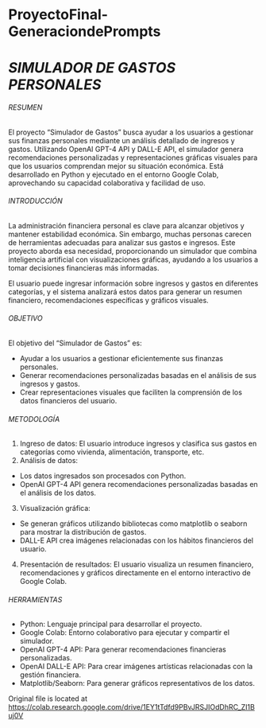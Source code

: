 # ProyectoFinal-GeneraciondePrompts
# *SIMULADOR DE GASTOS PERSONALES*

###### *RESUMEN*

El proyecto “Simulador de Gastos” busca ayudar a los usuarios a gestionar sus finanzas personales mediante un análisis detallado de ingresos y gastos. Utilizando OpenAI GPT-4 API y DALL-E API, el simulador genera recomendaciones personalizadas y representaciones gráficas visuales para que los usuarios comprendan mejor su situación económica. Está desarrollado en Python y ejecutado en el entorno Google Colab, aprovechando su capacidad colaborativa y facilidad de uso.

###### *INTRODUCCIÓN*

La administración financiera personal es clave para alcanzar objetivos y mantener estabilidad económica. Sin embargo, muchas personas carecen de herramientas adecuadas para analizar sus gastos e ingresos. Este proyecto aborda esa necesidad, proporcionando un simulador que combina inteligencia artificial con visualizaciones gráficas, ayudando a los usuarios a tomar decisiones financieras más informadas.

El usuario puede ingresar información sobre ingresos y gastos en diferentes categorías, y el sistema analizará estos datos para generar un resumen financiero, recomendaciones específicas y gráficos visuales.

###### *OBJETIVO*

El objetivo del “Simulador de Gastos” es:
-  Ayudar a los usuarios a gestionar eficientemente sus finanzas personales.
-  Generar recomendaciones personalizadas basadas en el análisis de sus ingresos y gastos.
- Crear representaciones visuales que faciliten la comprensión de los datos financieros del usuario.

###### *METODOLOGÍA*
1. Ingreso de datos: El usuario introduce ingresos y clasifica sus gastos en categorías como vivienda, alimentación, transporte, etc.
2.  Análisis de datos:
- Los datos ingresados son procesados con Python.
- OpenAI GPT-4 API genera recomendaciones personalizadas basadas en el análisis de los datos.
3. Visualización gráfica:
- Se generan gráficos utilizando bibliotecas como matplotlib o seaborn para mostrar la distribución de gastos.
- DALL-E API crea imágenes relacionadas con los hábitos financieros del usuario.
4. Presentación de resultados: El usuario visualiza un resumen financiero, recomendaciones y gráficos directamente en el entorno interactivo de Google Colab.

###### *HERRAMIENTAS*
- Python: Lenguaje principal para desarrollar el proyecto.
- Google Colab: Entorno colaborativo para ejecutar y compartir el simulador.
- OpenAI GPT-4 API: Para generar recomendaciones financieras personalizadas.
- OpenAI DALL-E API: Para crear imágenes artísticas relacionadas con la gestión financiera.
- Matplotlib/Seaborn: Para generar gráficos representativos de los datos.


Original file is located at
    https://colab.research.google.com/drive/1EY1tTdfd9PBvJRSJIOdDhRC_ZI1Buj0V


